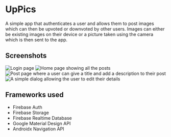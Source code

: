 # UpPics
A simple app that authenticates a user and allows them to post images which can then be upvoted or downvoted by other users.
Images can either be existing images on their device or a picture taken using the camera which is then sent to the app.
## Screenshots
![Login page](screenshots/login_dark.png#gh-dark-mode-only)
![Home page showing all the posts](screenshots/home_dark.png#gh-dark-mode-only)
![Post page where a user can give a title and add a description to their post](screenshots/post_dark.png#gh-dark-mode-only)
![A simple dialog allowing the user to edit their details](screenshots/profiledialog_dark.png#gh-dark-mode-only)

## Frameworks used
- Firebase Auth
- Firebase Storage
- Firebase Realtime Database
- Google Material Design API
- Androidx Navigation API